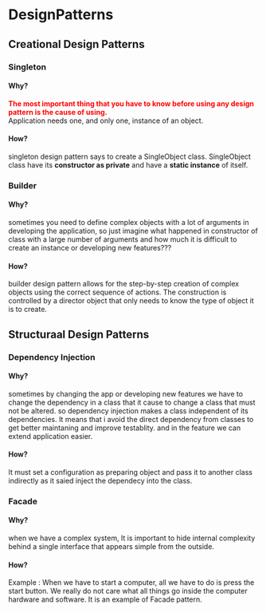 # DesignPatterns

## Creational Design Patterns

###  Singleton

#### Why?

<b style='color:red'> The most important thing that you have to know before using any design pattern is the cause of using. </b></br>
Application needs one, and only one, instance of an object.


#### How?

singleton design pattern says to create a SingleObject class. SingleObject class have its <b>constructor as private</b> and have a <b>static instance</b> of itself.

### Builder

#### Why?

sometimes you need to define complex objects with a lot of arguments in developing the application, so just imagine what happened in constructor of class with a large number of arguments and how much it is difficult to create an instance or developing new features???


#### How?

builder design pattern allows for the step-by-step creation of complex objects using the correct sequence of actions. The construction is controlled by a director object that only needs to know the type of object it is to create.


## Structuraal Design Patterns

### Dependency Injection

#### Why?

sometimes by changing the app or developing new features we have to change the dependency in a class that it cause to change a class that must not be altered. so dependency injection makes a class independent of its dependencies. It means that i avoid the direct dependency from classes to get better maintaning and improve testablity. and in the feature we can extend application easier.


#### How?

It must set a configuration as preparing object and pass it to another class indirectly as it saied inject the dependecy into the class. 


### Facade

#### Why?

when we have a complex system, It is important to hide internal complexity behind a single interface that appears simple from the outside.

#### How?

Example : When we have to start a computer, all we have to do is press the start button. We really do not care what all things go inside the computer hardware and software. It is an example of Facade pattern.
